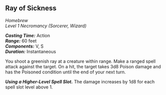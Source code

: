 ## Ray of Sickness
*Homebrew*  
*Level 1 Necromancy (Sorcerer, Wizard)*

***Casting Time:*** Action  
***Range:*** 60 feet  
***Components:*** V, S  
***Duration:*** Instantaneous

You shoot a greenish ray at a creature within range. Make a ranged spell attack against the target. On a hit, the target takes 3d8 Poison damage and has the Poisoned condition until the end of your next turn.

***Using a Higher-Level Spell Slot.*** The damage increases by 1d8 for each spell slot level above 1.